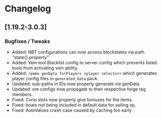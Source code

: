 # Changelog

## [1.19.2-3.0.3]
### Bugfixes / Tweaks
- Added: NBT configurations can now access blockstates via path "state{}.property"
- Added: Vein tool Blacklist config to server config which prevents listed tools from activating vein ability.
- Added: `/pmmo genData forPlayers <player selector>` which generates player config files in `generated_data` pack.
- Updated: sub-paths in IDs now properly generate via genData
- Updated: ore configs now propagate to their respective forge tag members.
- Fixed: Curio slots now properly give bonuses for the items.
- Fixed: boats not being included in default data for sailing xp.
- Fixed: AutoValues crash case caused by caching too early
